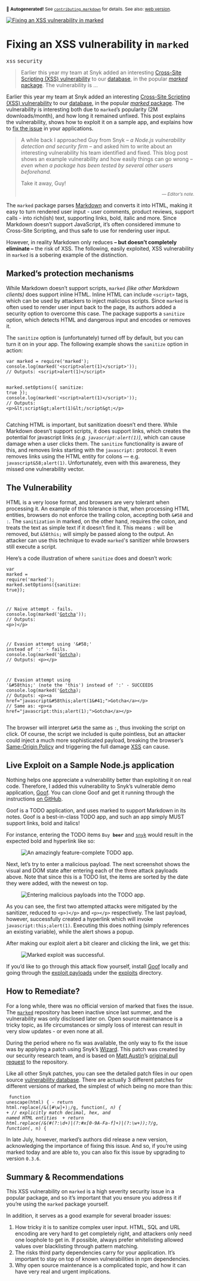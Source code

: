 <sub>&#x1F6A8; <strong>Autogenerated!</strong> See <a href="https://github.com/ponyfoo/articles/tree/noindex/contributing.markdown"><code>contributing.markdown</code></a> for details. See also: <a href="https://ponyfoo.com/articles/fixing-xss-vulnerability-marked">web version</a>.</sub>

<a href="https://ponyfoo.com/articles/fixing-xss-vulnerability-marked"><div><img src="https://i.imgur.com/zuz2xYx.jpg" alt="Fixing an XSS vulnerability in marked"></div></a>

<h1>Fixing an XSS vulnerability in <code class="md-code md-code-inline">marked</code></h1>

<p><kbd>xss</kbd> <kbd>security</kbd></p>

<blockquote><p>Earlier this year my team at Snyk added an interesting <a href="https://snyk.io/vuln/npm:marked:20150520" target="_blank" aria-label="Content &amp; Code Injection (XSS)">Cross-Site Scripting (XSS) vulnerability</a> to our <a href="https://snyk.io/vuln" target="_blank" aria-label="Snyk Vulnerability Repository">database</a>, in the popular <a href="https://www.npmjs.com/package/marked" target="_blank" aria-label="marked on npmjs"><em>marked</em> package</a>. The vulnerability is &#x2026;</p></blockquote>

<div><p>Earlier this year my team at Snyk added an interesting <a href="https://snyk.io/vuln/npm:marked:20150520" target="_blank" aria-label="Content &amp; Code Injection (XSS)">Cross-Site Scripting (XSS) vulnerability</a> to our <a href="https://snyk.io/vuln" target="_blank" aria-label="Snyk Vulnerability Repository">database</a>, in the popular <a href="https://www.npmjs.com/package/marked" target="_blank" aria-label="marked on npmjs"><em>marked</em> package</a>. The vulnerability is interesting both due to <code class="md-code md-code-inline">marked</code>&#x2019;s popularity (2M downloads/month), and how long it remained unfixed. This post explains the vulnerability, shows how to exploit it on a sample app, and explains how to <a href="https://ponyfoo.com/#how-to-remediate">fix the issue</a> in your applications.</p></div>

<blockquote><p>A while back I approached Guy from Snyk <em>&#x2013; a Node.js vulnerability detection and security firm &#x2013;</em> and asked him to write about an interesting vulnerability his team identified and fixed. This blog post shows an example vulnerability and how easily things can go wrong <em>&#x2013; even when a package has been tested by several other users beforehand.</em></p> <p>Take it away, Guy!</p><p align="right"><sub><em>&#x2014; Editor&#x2019;s note.</em></sub></p></blockquote>

<div><p>The <code class="md-code md-code-inline">marked</code> package parses <a href="https://en.wikipedia.org/wiki/Markdown" target="_blank">Markdown</a> and converts it into HTML, making it easy to turn rendered user input - user comments, product reviews, support calls - into rich(ish) text, supporting links, bold, italic and more. Since Markdown doesn&#x2019;t support JavaScript, it&#x2019;s often considered immune to Cross-Site Scripting, and thus safe to use for rendering user input.</p> <p>However, in reality Markdown only reduces <strong>&#x2013; but doesn&#x2019;t completely eliminate &#x2013;</strong> the risk of XSS. The following, easily exploited, XSS vulnerability in <code class="md-code md-code-inline">marked</code> is a sobering example of the distinction.</p></div>

<div><h2 id="marked-s-protection-mechanisms">Marked&#x2019;s protection mechanisms</h2> <p>While Markdown doesn&#x2019;t support scripts, <code class="md-code md-code-inline">marked</code> <em>(like other Markdown clients)</em> does support inline HTML. Inline HTML can include <code class="md-code md-code-inline">&lt;script&gt;</code> tags, which can be used by attackers to inject malicious scripts. Since <code class="md-code md-code-inline">marked</code> is often used to render user input back to the page, its authors added a security option to overcome this case. The package supports a <code class="md-code md-code-inline">sanitize</code> option, which detects HTML and dangerous input and encodes or removes it.</p> <p>The <code class="md-code md-code-inline">sanitize</code> option is (unfortunately) turned off by default, but you can turn it on in your app. The following example shows the <code class="md-code md-code-inline">sanitize</code> option in action:</p> <pre class="md-code-block"><code class="md-code md-lang-javascript"><span class="md-code-keyword">var</span> marked = <span class="md-code-built_in">require</span>(<span class="md-code-string">&apos;marked&apos;</span>);
<span class="md-code-built_in">console</span>.log(marked(<span class="md-code-string">&apos;&lt;script&gt;alert(1)&lt;/script&gt;&apos;</span>));
<span class="md-code-comment">// Outputs: &lt;script&gt;alert(1)&lt;/script&gt;</span>

marked.setOptions({ sanitize: <span class="md-code-literal">true</span> });
<span class="md-code-built_in">console</span>.log(marked(<span class="md-code-string">&apos;&lt;script&gt;alert(1)&lt;/script&gt;&apos;</span>));
<span class="md-code-comment">// Outputs: &lt;p&gt;&amp;lt;script&amp;gt;alert(1)&amp;lt;/script&amp;gt;&lt;/p&gt;</span>
</code></pre> <p>Catching HTML is important, but sanitization doesn&#x2019;t end there. While Markdown doesn&#x2019;t support scripts, it does support links, which creates the potential for javascript links <em>(e.g. <code class="md-code md-code-inline">javascript:alert(1)</code>)</em>, which can cause damage when a user clicks them. The <code class="md-code md-code-inline">sanitize</code> functionality is aware of this, and removes links starting with the <code class="md-code md-code-inline">javascript:</code> protocol. It even removes links using the HTML entity for colons &#x2014; e.g. <code class="md-code md-code-inline">javascript&amp;58;alert(1)</code>. Unfortunately, even with this awareness, they missed one vulnerability vector.</p> <h2 id="the-vulnerability">The Vulnerability</h2> <p>HTML is a very loose format, and browsers are very tolerant when processing it. An example of this tolerance is that, when processing HTML entities, browsers do not enforce the trailing colon, accepting both <code class="md-code md-code-inline">&amp;#58</code> and <code class="md-code md-code-inline">:</code>. The <code class="md-code md-code-inline">sanitization</code> in marked, on the other hand, requires the colon, and treats the text as simple text if it doesn&#x2019;t find it. This means <code class="md-code md-code-inline">:</code> will be removed, but <code class="md-code md-code-inline">&amp;58this;</code> will simply be passed along to the output. An attacker can use this technique to evade <code class="md-code md-code-inline">marked</code>&apos;s sanitizer while browsers still execute a script.</p> <p>Here&#x2019;s a code illustration of where <code class="md-code md-code-inline">sanitize</code> does and doesn&#x2019;t work:</p> <pre class="md-code-block"><code class="md-code md-lang-javascript"><span class="md-code-keyword">var</span> marked = <span class="md-code-built_in">require</span>(<span class="md-code-string">&apos;marked&apos;</span>);
marked.setOptions({sanitize: <span class="md-code-literal">true</span>});

<span class="md-code-comment">// Naive attempt - fails.</span>
<span class="md-code-built_in">console</span>.log(marked(<span class="md-code-string">&apos;[Gotcha](javascript:alert(1))&apos;</span>));
<span class="md-code-comment">// Outputs: &lt;p&gt;)&lt;/p&gt;</span>

<span class="md-code-comment">// Evasion attempt using &apos;&amp;#58;&apos; instead of &apos;:&apos; - fails.</span>
<span class="md-code-built_in">console</span>.log(marked(<span class="md-code-string">&apos;[Gotcha](javascript&amp;#58;alert(1&amp;#41;)&apos;</span>));
<span class="md-code-comment">// Outputs: &lt;p&gt;&lt;/p&gt;</span>

<span class="md-code-comment">// Evasion attempt using &apos;&amp;#58this;&apos; (note the &apos;this&apos;) instead of &apos;:&apos; - SUCCEEDS</span>
<span class="md-code-built_in">console</span>.log(marked(<span class="md-code-string">&apos;[Gotcha](javascript&amp;#58this;alert(1&amp;#41;)&apos;</span>));
<span class="md-code-comment">// Outputs: &lt;p&gt;&lt;a href=&quot;javascript&amp;#58this;alert(1&amp;#41;&quot;&gt;Gotcha&lt;/a&gt;&lt;/p&gt;</span>
<span class="md-code-comment">// Same as: &lt;p&gt;&lt;a href=&quot;javascript:this;alert(1);&quot;&gt;Gotcha&lt;/a&gt;&lt;/p&gt;</span>
</code></pre> <p>The browser will interpret <code class="md-code md-code-inline">&amp;#58</code> the same as <code class="md-code md-code-inline">:</code>, thus invoking the script on click. Of course, the script we included is quite pointless, but an attacker could inject a much more sophisticated payload, breaking the browser&#x2019;s <a href="https://en.wikipedia.org/wiki/Same-origin_policy" target="_blank" aria-label="Same-origin Policy on Wikipedia">Same-Origin Policy</a> and triggering the full damage <a href="https://en.wikipedia.org/wiki/Cross-site_scripting" target="_blank" aria-label="Cross-site Scripting on Wikipedia">XSS</a> can cause.</p> <h2 id="live-exploit-on-a-sample-nodejs-application">Live Exploit on a Sample Node.js application</h2> <p>Nothing helps one appreciate a vulnerability better than exploiting it on real code. Therefore, I added this vulnerability to Snyk&#x2019;s vulnerable demo application, <a href="https://github.com/snyk/goof" target="_blank" aria-label="snyk/goof on GitHub">Goof</a>. You can clone Goof and get it running through the instructions <a href="https://github.com/snyk/goof" target="_blank" aria-label="snyk/goof on GitHub">on GitHub</a>.</p> <p>Goof is a TODO application, and uses marked to support Markdown in its notes. Goof is a best-in-class TODO app, and such an app simply MUST support links, bold and italics!</p> <p>For instance, entering the TODO items <code class="md-code md-code-inline">Buy **beer**</code> and <code class="md-code md-code-inline">[snyk](https://snyk.io/)</code> would result in the expected bold and hyperlink like so:</p> <figure><img alt="An amazingly feature-complete TODO app." class="" src="https://i.imgur.com/2vRXFlf.png"></figure> <p>Next, let&#x2019;s try to enter a malicious payload. The next screenshot shows the visual and DOM state after entering each of the three attack payloads above. Note that since this is a TODO list, the items are sorted by the date they were added, with the newest on top.</p> <figure><img alt="Entering malicious payloads into the TODO app." class="" src="https://i.imgur.com/TaCtTtp.png"></figure> <p>As you can see, the first two attempted attacks were mitigated by the sanitizer, reduced to <code class="md-code md-code-inline">&lt;p&gt;)&lt;/p&gt;</code> and <code class="md-code md-code-inline">&lt;p&gt;&lt;/p&gt;</code> respectively. The last payload, however, successfully created a hyperlink which will invoke <code class="md-code md-code-inline">javascript:this;alert(1)</code>. Executing this does nothing (simply references an existing variable), while the alert shows a popup.</p> <p>After making our exploit alert a bit clearer and clicking the link, we get this:</p> <figure><img alt="Marked exploit was successful." class="" src="https://i.imgur.com/NgUAIOo.png"></figure> <p>If you&#x2019;d like to go through this attack flow yourself, install <a href="https://github.com/snyk/goof" target="_blank" aria-label="snyk/goof on GitHub">Goof</a> locally and going through the <a href="https://github.com/Snyk/goof/blob/6e3374b16c0ecad348cd3534c855d92fc358430d/exploits/marked-exploit.sh" target="_blank" aria-label="marked-exploit script on GitHub">exploit payloads</a> under the <a href="https://github.com/Snyk/goof/tree/6e3374b16c0ecad348cd3534c855d92fc358430d/exploits" target="_blank" aria-label="Marked exploit scripts on GitHub">exploits</a> directory.</p> <h2 id="how-to-remediate">How to Remediate?</h2> <p>For a long while, there was no official version of marked that fixes the issue. The <a href="https://github.com/chjj/marked" target="_blank" aria-label="chjj/marked on GitHub"><code class="md-code md-code-inline">marked</code></a> repository has been inactive since last summer, and the vulnerability was only disclosed later on. Open source maintenance is a tricky topic, as life circumstances or simply loss of interest can result in very slow updates - or even none at all.</p> <p>During the period where no fix was available, the only way to fix the issue was by applying a patch using Snyk&#x2019;s <a href="https://snyk.io/docs/using-snyk" target="_blank" aria-label="Using the Snyk CLI">Wizard</a>. This patch was created by our security research team, and is based on <a href="https://github.com/matt-" target="_blank" aria-label="matt- on GitHub">Matt Austin</a>&#x2019;s <a href="https://github.com/chjj/marked/pull/592" target="_blank" aria-label="Pull Request #592 for chjj/marked on GitHub">original pull request</a> to the repository.</p> <p>Like all other Snyk patches, you can see the detailed patch files in our open source <a href="https://github.com/snyk/vulndb" target="_blank" aria-label="snyk/vulndb on GitHub">vulnerability database</a>. There are actually 3 different patches for different versions of marked, the simplest of which being no more than this:</p> <pre class="md-code-block"><code class="md-code md-lang-diff">  function unescape(html) {
<span class="md-code-deletion">-   return html.replace(/&amp;([#\w]+);/g, function(_, n) {</span>
<span class="md-code-addition">+   // explicitly match decimal, hex, and named HTML entities </span>
<span class="md-code-addition">+   return html.replace(/&amp;(#(?:\d+)|(?:#x[0-9A-Fa-f]+)|(?:\w+));?/g, function(_, n) {</span>
</code></pre> <p>In late July, however, marked&#x2019;s authors did release a new version, acknowledging the importance of fixing this issue. And so, if you&#x2019;re using marked today and are able to, you can also fix this issue by upgrading to version <code class="md-code md-code-inline">0.3.6</code>.</p> <h2 id="summary-and-recommendations">Summary &amp; Recommendations</h2> <p>This XSS vulnerability on <code class="md-code md-code-inline">marked</code> is a high severity security issue in a popular package, and so it&#x2019;s important that you ensure you address it if you&#x2019;re using the <code class="md-code md-code-inline">marked</code> package yourself.</p> <p>In addition, it serves as a good example for several broader issues:</p> <ol> <li>How tricky it is to sanitize complex user input. HTML, SQL and URL encoding are very hard to get completely right, and attackers only need one loophole to get in. If possible, always prefer whitelisting allowed values over blacklisting through pattern matching.</li> <li>The risks third party dependencies carry for your application. It&#x2019;s important to stay on top of known vulnerabilities in npm dependencies.</li> <li>Why open source maintenance is a complicated topic, and how it can have very real and urgent implications.</li> </ol></div>
